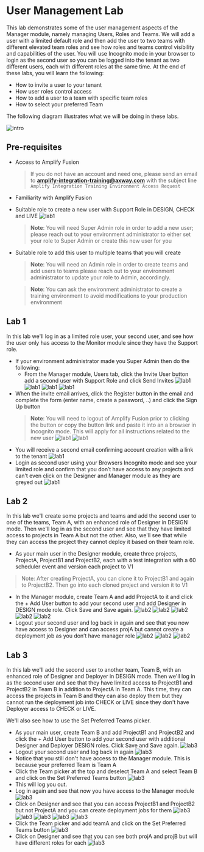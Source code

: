 # User Management Lab

This lab demonstrates some of the user management aspects of the Manager module, namely managing Users, Roles and Teams. We will add a user with a limited default role and then add the user to two teams with different elevated team roles and see how roles and teams control visibility and capabilities of the user. You will use Incognito mode in your browser to login as the second user so you can be logged into the tenant as two different users, each with different roles at the same time. At the end of these labs, you will learn the following:

* How to invite a user to your tenant
* How user roles control access
* How to add a user to a team with specific team roles
* How to select your preferred Team

The following diagram illustrates what we will be doing in these labs.

![intro](images/intro-diagram.png)

## Pre-requisites

* Access to Amplify Fusion
  > If you do not have an account and need one, please send an email to **[amplify-integration-training@axway.com](mailto:amplify-integration-training@axway.com?subject=Amplify%20Fusion%20-%20Training%20Environment%20Access%20Request&body=Hi%2C%0D%0A%0D%0ACould%20you%20provide%20me%20with%20access%20to%20an%20environment%20where%20I%20can%20practice%20the%20Amplify%20Fusion%20e-Learning%20labs%20%3F%0D%0A%0D%0ABest%20Regards.%0D%0A)** with the subject line `Amplify Integration Training Environment Access Request`
* Familiarity with Amplify Fusion
* Suitable role to create a new user with Support Role in DESIGN, CHECK and LIVE
  ![lab1](images/lab1-newuser-2.png)
    > **Note**: You will need Super Admin role in order to add a new user; please reach out to your environment administrator to either set your role to Super Admin or create this new user for you
* Suitable role to add this user to multiple teams that you will create
    > **Note**: You will need an Admin role in order to create teams and add users to teams please reach out to your environment administrator to update your role to Admin, accordingly.
  
    > **Note**: You can ask the environment administrator to create a training environment to avoid modifications to your production environment

## Lab 1

In this lab we'll log in as a limited role user, your second user, and see how the user only has access to the Monitor module since they have the Support role.

* If your environment administrator made you Super Admin then do the following:
  * From the Manager module, Users tab, click the Invite User button add a second user with Support Role and click Send Invites
  ![lab1](images/lab1-newuser-1.png)
  ![lab1](images/lab1-newuser-2.png)
  ![lab1](images/lab1-newuser-3.png)
  ![lab1](images/lab1-newuser-4.png)
* When the invite email arrives, click the Register button in the email and complete the form (enter name, create a password, ..) and click the Sign Up button
  > **Note**: You will need to logout of Amplify Fusion prior to clicking the button or copy the button link and paste it into an a browser in Incognito mode. This will apply for all instructions related to the new user
  ![lab1](images/lab1-newuser-5.png)
  ![lab1](images/lab1-newuser-6.png)
* You will receive a second email confirming account creation with a link to the tenant
  ![lab1](images/lab1-newuser-7.png)
* Login as second user using your Browsers Incognito mode and see your limited role and confirm that you don’t have access to any projects and can’t even click on the Designer and Manager module as they are greyed out
  ![lab1](images/lab1-newuser-8.png)

## Lab 2

In this lab we'll create some projects and teams and add the second user to one of the teams, Team A, with an enhanced role of Designer in DESIGN mode. Then we'll log in as the second user and see that they have limited access to projects in Team A but not the other. Also, we'll see that while they can access the project they cannot deploy it based on their team role.

* As your main user in the Designer module, create three projects, ProjectA, ProjectB1 and ProjectB2, each with a test integration with a 60 scheduler event and version each project to V1
> Note: After creating ProjectA, you can clone it to ProjectB1 and again to ProjectB2. Then go into each cloned project and version it to V1
* In the Manager module, create Team A and add ProjectA to it and click the + Add User button to add your second user and add Designer in DESIGN mode role. Click Save and Save again.
![lab2](images/lab2-newteam-1.png)
![lab2](images/lab2-newteam-2.png)
![lab2](images/lab2-newteam-3.png)
![lab2](images/lab2-newteam-4.png)
![lab2](images/lab2-newteam-5.png)
* Logout your second user and log back in again and see that you now have access to Designer and can access projA but cannot create a deployment job as you don’t have manager role
![lab2](images/lab2-seconduser-1.png)
![lab2](images/lab2-seconduser-2.png)
![lab2](images/lab2-seconduser-3.png)

## Lab 3

In this lab we'll add the second user to another team, Team B, with an enhanced role of Designer and Deployer in DESIGN mode. Then we'll log in as the second user and see that they have limited access to ProjectB1 and ProjectB2 in Team B in addition to ProjectA in Team A. This time, they can access the projects in Team B and they can also deploy them but they cannot run the deployment job into CHECK or LIVE since they don't have Deployer access to CHECK or LIVE.

We'll also see how to use the Set Preferred Teams picker.

* As your main user, create Team B and add ProjectB1 and ProjectB2 and click the + Add User button to add your second user with additional Designer and Deployer DESIGN roles. Click Save and Save again.
![lab3](images/lab3-teambuser-1.png)
* Logout your second user and log back in again
![lab3](images/lab3-seconduserlogin-1.png)
* Notice that you still don't have access to the Manager module. This is because your preferred Team is Team A
* Click the Team picker at the top and deselect Team A and select Team B and click on the Set Preferred Teams button
![lab3](images/lab3-seconduserlogin-2.png)
* This will log you out.
* Log in again and see that now you have access to the Manager module
![lab3](images/lab3-seconduserlogin-3.png)
* Click on Designer and see that you can access ProjectB1 and ProjectB2 but not ProjectA and you can create deployment jobs for them
![lab3](images/lab3-seconduserlogin-4.png)
![lab3](images/lab3-seconduserlogin-5.png)
![lab3](images/lab3-seconduserlogin-6.png)
![lab3](images/lab3-seconduserlogin-7.png)
![lab3](images/lab3-seconduserlogin-8.png)
* Click the Team picker and add teamA and click on the Set Preferred Teams button
![lab3](images/lab3-seconduserlogin-9.png)
* Click on Designer and see that you can see both projA and projB but will have different roles for each
![lab3](images/lab3-seconduserlogin-10.png)